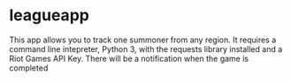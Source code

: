 # leagueapp

This app allows you to track one summoner from any region. 
It requires a command line intepreter, Python 3, with the requests library installed and a Riot Games API Key.
There will be a notification when the game is completed
